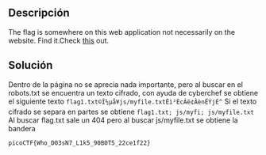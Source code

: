 ## Descripción
The flag is somewhere on this web application not necessarily on the website. Find it.Check [this](http://saturn.picoctf.net:61292/) out.

## Solución
Dentro de la página no se aprecia nada importante, pero al buscar en el robots.txt se encuentra un texto cifrado, con ayuda de cyberchef se obtiene el siguiente texto `flag1.txt©Ì½µå¥js/myfile.txtËì²ÈcÁë¢ÂènËÝjÉ^`
Si el texto cifrado se separa en partes se obtiene
`flag1.txt; js/myfi; js/myfile.txt`
Al buscar flag.txt sale un 404 pero al buscar js/myfile.txt se obtiene la bandera

```
picoCTF{Who_D03sN7_L1k5_90B0T5_22ce1f22}
```
